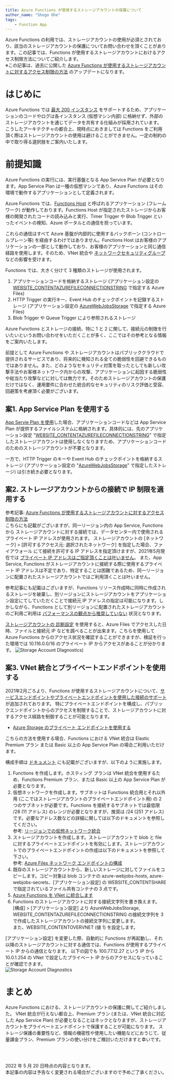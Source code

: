 ```yaml
---
title: Azure Functions が使用するストレージアカウントの保護について
author_name: "Shogo Ohe"
tags:
    - Function App
---
```

Azure Functions の利用では、ストレージアカウントの使用が必須とされており、該当のストレージアカウントの保護についてお問い合わせを頂くことがあります。この記事では、Functions が使用するストレージアカウントにおけるアクセス制限方法についてご紹介します。<br />
※この記事は、過去に公開した [Azure Functions が使用するストレージアカウントに対するアクセス制限の方法]({{site.baseurl}}/2020/07/29/how-to-restrict-access-to-storage-used-by-azure-functions.html) のアップデートになります。

# はじめに
Azure Functions では [最大 200 インスタンス](https://docs.microsoft.com/ja-jp/azure/azure-functions/functions-scale#scale) をサポートするため、アプリケーションのコードやログは各インスタンス (仮想マシン内部) に格納せず、外部のストレージアカウントを通じてデータを共有する仕組みが採用されています。
こうしたアーキテクチャの都合上、現時点におきましては Functions をご利用頂く際はストレージアカウントの使用は避けることができません。一定の制約の中で取り得る選択肢をご案内いたします。


# 前提知識
Azure Functions の実行には、実行基盤となる App Service Plan が必要となります。App Service Plan は一種の仮想マシンであり、Azure Functions はその環境で動作するアプリケーションとして定義されます。

Azure Functions では、[Functions Host](https://github.com/Azure/azure-functions-host) と呼ばれるアプリケーション (フレームワーク) が動作しております。Functions Host が指定されたストレージからお客様の開発されたコードの読み込みと実行、Timer Trigger や Blob Trigger といったイベントの検知、Azure ポータルとの通信を担っています。

これらの通信はすべて Azure 基盤が内部的に使用するバックボーン (コントロールプレーン等) を経由するわけではありません。Functions Host はお客様のアプリケーションの一部として動作しており、お客様のアプリケーションと同じ通信経路を使用します。そのため、VNet 統合や [ネットワークセキュリティグループ](https://docs.microsoft.com/ja-jp/azure/virtual-network/network-security-groups-overview) などの影響を受けます。


Functions では、大きく分けて 3 種類のストレージが使用されます。
 1. アプリケーションコードを格納するストレージ (アプリケーション設定の [WEBSITE_CONTENTAZUREFILECONNECTIONSTRING](https://docs.microsoft.com/ja-jp/azure/azure-functions/functions-app-settings#website_contentazurefileconnectionstring) で指定する Azure Files)
 2. HTTP Trigger の実行キー、Event Hub のチェックポイントを記録するストレージ (アプリケーション設定の [AzureWebJobsStorage](https://docs.microsoft.com/ja-jp/azure/azure-functions/functions-app-settings#azurewebjobsstorage) で指定する Azure Files)
 3. Blob Trigger や Queue Trigger により参照されるストレージ

Azure Functions とストレージの接続、特に 1 と 2 に関して、接続元の制限を行いたいというお問い合わせをいただくことが多く、ここではその参考となる情報をご案内いたします。

前提として Azure Functions や ストレージアカウントはパブリッククラウドで提供されるサービスであり、将来的に検知される全ての脆弱性を回避できるものではありません。また、どのようなセキュリティ対策を取ったとしても新しい攻撃手法やお客様ネットワーク内からの攻撃、アプリケーションに起因する脆弱性や総当たり攻撃などに対しては無力です。そのためストレージアカウントの保護だけではなく、運用要件に合わせた統合的なセキュリティのリスク評価と受容、回避策を考慮頂く必要がございます。


## 案1. App Service Plan を使用する
[App Servie Plan を使用](https://docs.microsoft.com/ja-jp/azure/azure-functions/dedicated-plan)した場合、アプリケーションコードなどは App Service Plan が提供するファイルシステムに格納されます。具体的には、先のアプリケーション設定 "[WEBSITE_CONTENTAZUREFILECONNECTIONSTRING](https://docs.microsoft.com/ja-jp/azure/azure-functions/functions-app-settings#website_contentazurefileconnectionstring)" で指定したストレージアカウントは使用しなくなりますため、アプリケーションコードのためのストレージアカウントが不要となります。

一方で、HTTP Trigger のキーや Event Hub のチェックポイントを格納するストレージ (アプリケーション設定の "[AzureWebJobsStorage](https://docs.microsoft.com/ja-jp/azure/azure-functions/functions-app-settings#azurewebjobsstorage)" で指定したストレージ) は引き続き必要となります。


## 案2. ストレージアカウントからの接続で IP 制限を適用する
参考記事: [Azure Functions が使用するストレージアカウントに対するアクセス制限の方法](https://jpazpaas.github.io/blog/2020/07/29/how-to-restrict-access-to-storage-used-by-azure-functions.html) <br />
こちらにも記載がございますが、同一リージョン内の App Service, Functions から ストレージアカウントに対する接続では、データセンター内で使用されるプライベート IP アドレスが使用されます。
ストレージアカウントの [ネットワーク] > [許可するアクセス元: 選択されたネットワーク] を指定した場合、ファイアウォール にて接続を許可する IP アドレスを指定頂けますが、2021年5月現在では [プライベート IP アドレスはご指定頂くことは叶いません](https://docs.microsoft.com/ja-jp/azure/storage/common/storage-network-security?tabs=azure-portal#grant-access-from-an-internet-ip-range)。
また、App Service, Functions がストレージアカウントに接続する際に使用するプライベート IP アドレスは不定であり、特定することは困難であるため、同一リージョンに配置されたストレージアカウントではご利用頂くことは叶いません。

参考記事にも記載はございますが、Functions リソース作成時に同時に作成されるストレージを破棄し、別リージョンにストレージアカウントをアプリケーション設定にてしていただくことで接続元 IP アドレスの指定は可能になります。しかしながら、Functions として別リージョンに配置されたストレージアカウントのご利用ご利用は [パフォーマンスの観点から推奨していない](https://docs.microsoft.com/ja-jp/azure/azure-functions/storage-considerations#storage-account-location) 状況となります。


[ストレージアカウントの 診断設定](https://docs.microsoft.com/ja-jp/azure/storage/files/storage-files-monitoring?tabs=azure-portal) を使用すると、Azure Files でアクセスした日時、ファイルと接続元 IP などを調べることが出来ます。こちらを使用して Azure Functions からのアクセス状況を確認することができますが、検証を行った環境では 10.116.0.0/16 のプライベート IP からアクセスがあることが分かります。
![Storage Account DIagnostics]({{site.baseurl}}/media/2022/05/2022-05-20-functions-storage1.jpg))


## 案3. VNet 統合とプライベートエンドポイントを使用する
2021年2月ごろより、Functions が使用するストレージアカウントについて、[サービスエンドポイントやプライベートエンドポイントを使用した接続のサポート](https://docs.microsoft.com/ja-jp/azure/azure-functions/configure-networking-how-to#restrict-your-storage-account-to-a-virtual-network) が追加されております。
特にプライベートエンドポイントを構成し、パブリックエンドポイントからのアクセスを制限することで、ストレージアカウントに対するアクセス経路を制御することが可能となります。
- [Azure Storage のプライベート エンドポイントを使用する](https://docs.microsoft.com/ja-jp/azure/storage/common/storage-private-endpoints)

こちらの方法を使用する場合、Functions における VNet 統合は Elastic Premium プラン または Basic 以上の App Service Plan の場合ご利用いただけます。

構成手順は [ドキュメント](https://docs.microsoft.com/ja-jp/azure/azure-functions/configure-networking-how-to#restrict-your-storage-account-to-a-virtual-network) にも記載がございますが、以下のように実施します。

1. Functions を作成します。ホスティング プランは VNet 統合を使用するため、Functions Premium プラン、または Basic 以上の App Service Plan が必要となります。
2. 仮想ネットワークを作成します。サブネットは Functions 統合用とそれ以外用 (ここではストレージアカウントのプライベートエンドポイント用) の 2 つのサブネットが必要です。Functions を接続するサブネットでは最低限 /28 (11 アドレス) のレンジが必要となりますが、推奨は /24 (251 アドレス) です。必要なアドレス数などの詳細に関しては以下のドキュメントを参照してください。<br/>
  参考: [リージョンでの仮想ネットワーク統合](https://docs.microsoft.com/ja-jp/azure/azure-functions/functions-networking-options#regional-virtual-network-integration)
3. ストレージアカウントを作成します。ストレージアカウントで blob と file に対するプライベートエンドポイントを有効にします。ストレージアカウントでのプライベートエンドポイントの作成は以下のドキュメントを参照して下さい。<br />
  参考: [Azure Files ネットワーク エンドポイントの構成](https://docs.microsoft.com/ja-jp/azure/storage/files/storage-files-networking-endpoints?tabs=azure-portal)
4. 既存のストレージアカウントから、新しいストレージに対してファイルをコピーします。コピー対象は blob コンテナの azure-webjobs-hosts, azure-webjobs-secrets、[アプリケーション設定] の WEBSITE_CONTENTSHARE で指定されているファイル共有コンテナの 3 点です。
5. [Azure Functions を VNet に統合します](https://docs.microsoft.com/ja-jp/azure/azure-functions/functions-networking-options#enable-virtual-network-integration) <br />
6. Functions のストレージアカウントに対する接続文字列を書き換えます。<br/>
 [構成] > [アプリケーション設定] より AzureWebJobsStorage, WEBSITE_CONTENTAZUREFILECONNECTIONSTRING の接続文字列を 3 で作成したストレージアカウントの接続文字列に変更します。<br />
 また、WEBSITE_CONTENTOVERVNET (値 1) を設定します。

[アプリケーション設定] を変更した際、自動的に Functions が再起動し、それ以降のストレージアカウントに対する通信では、Functions が使用するプライベート IP からの通信となります。
以下の図でも 100.77.12.27 という IP から 10.0.1.254 の VNet で設定したプライベート IP からのアクセスになっていることが確認できます。<br />
![Storage Account DIagnostics]({{site.baseurl}}/media/2022/05/2022-05-20-functions-storage2.jpg)

# まとめ
Azure Functions における、ストレージアカウントの保護に関してご紹介しました。
VNet 統合が行えない都合上、Premium プラン (または、VNet 統合に対応した App Service Plan) が必要となることはネックとなりますが、ストレージアカウントをプライベートエンドポイントで保護することが可能になります。
ストレージ保護の重要性など、情報の機密性や使用したい機能などにおうじて、従量課金プラン、Premium プランの使い分けをご検討いただけますと幸いです。

<br>
<br>

2022 年 5 月 20 日時点の内容となります。<br>
本記事の内容は予告なく変更される場合がございますので予めご了承ください。

<br>
<br>
